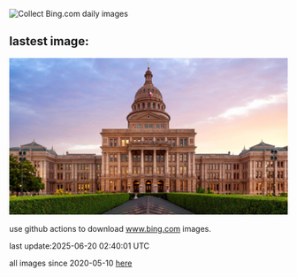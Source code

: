 ![Collect Bing.com daily images](https://github.com/counter2015/bing-daily-images/workflows/Collect%20Bing.com%20daily%20images/badge.svg)
## lastest image:
![](images/img.jpg)

use github actions to download www.bing.com images.

last update:2025-06-20 02:40:01 UTC

all images since 2020-05-10 [here](https://github.com/counter2015/bing-daily-images/tree/master/images) 
